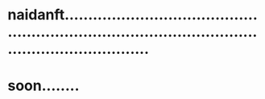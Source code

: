 # naidanft............................................................................................................................
# soon........
